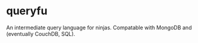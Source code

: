 queryfu
=======

An intermediate query language for ninjas. Compatable with MongoDB and (eventually CouchDB, SQL).

